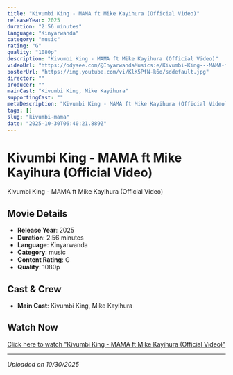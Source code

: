 ```yaml
---
title: "Kivumbi King - MAMA ft Mike Kayihura (Official Video)"
releaseYear: 2025
duration: "2:56 minutes"
language: "Kinyarwanda"
category: "music"
rating: "G"
quality: "1080p"
description: "Kivumbi King - MAMA ft Mike Kayihura (Official Video)"
videoUrl: "https://odysee.com/@InyarwandaMusics:e/Kivumbi-King---MAMA-ft-Mike-Kayihura-%28Official-Video%29%281080P_HD%29:3"
posterUrl: "https://img.youtube.com/vi/KlK5PfN-k6o/sddefault.jpg"
director: ""
producer: ""
mainCast: "Kivumbi King, Mike Kayihura"
supportingCast: ""
metaDescription: "Kivumbi King - MAMA ft Mike Kayihura (Official Video)..."
tags: []
slug: "kivumbi-mama"
date: "2025-10-30T06:40:21.889Z"
---
```


# Kivumbi King - MAMA ft Mike Kayihura (Official Video)

Kivumbi King - MAMA ft Mike Kayihura (Official Video)

## Movie Details

- **Release Year**: 2025
- **Duration**: 2:56 minutes
- **Language**: Kinyarwanda
- **Category**: music
- **Content Rating**: G
- **Quality**: 1080p

## Cast & Crew

- **Main Cast**: Kivumbi King, Mike Kayihura

## Watch Now

[Click here to watch "Kivumbi King - MAMA ft Mike Kayihura (Official Video)"](https://odysee.com/@InyarwandaMusics:e/Kivumbi-King---MAMA-ft-Mike-Kayihura-%28Official-Video%29%281080P_HD%29:3)

---

*Uploaded on 10/30/2025*
